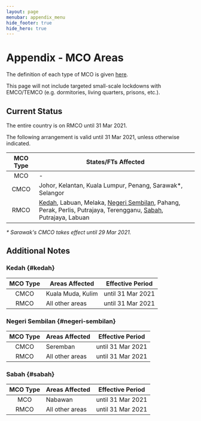 ```yaml
---
layout: page
menubar: appendix_menu
hide_footer: true
hide_hero: true
---
```



# Appendix - MCO Areas

The definition of each type of MCO is given [here](/appendix-acronyms).

This page will not include targeted small-scale lockdowns with EMCO/TEMCO (e.g. dormitories, living quarters, prisons, etc.).

## Current Status

The entire country is on RMCO until 31 Mar 2021.

<!-- 

| States |  |  |  |
|--------|--|--|--|
| Johor<sup>1</sup>    | [Negeri Sembilan]  | Perlis<sup>3</sup>   | Terengganu<sup>2</sup> |
| Kedah<sup>2</sup>    | Pahang<sup>2</sup> | Sabah<sup>1</sup>    | W.P. Kuala Lumpur<sup>1</sup> |
| Kelantan<sup>1</sup> | Penang<sup>1</sup> | [Sarawak]            | W.P. Labuan<sup>1</sup> |
| Melaka<sup>1</sup>   | Perak<sup>2</sup>  | Selangor<sup>1</sup> | W.P. Putrajaya<sup>1</sup> |


_<sup>1</sup> MCO until 4 Feb 2021_

_<sup>2</sup> CMCO until 21 Jan 2021, then MCO until 4 Feb 2021_

_<sup>3</sup> RMCO until 21 Jan 2021, then MCO until 4 Feb 2021_ 
-->

<!-- 
| States/F.T.s | MCOs and Effective Periods |
|--------|-|
|Johor| MCO: until 26 Jan 2021 |
|Kedah| CMCO: until 21 Jan 2021<br/>MCO: 22 Jan - 4 Feb 2021 |
|Kelantan| MCO: until 26 Jan 2021 |
|Melaka| MCO: until 26 Jan 2021 |
|[Negeri Sembilan]| CMCO: until 21 Jan 2021<br/>MCO: 22 Jan - 4 Feb 2021 |
|Pahang| CMCO: until 21 Jan 2021<br/>MCO: 22 Jan - 4 Feb 2021 |
|Penang| MCO: until 26 Jan 2021 |
|Perak| CMCO: until 21 Jan 2021<br/>MCO: 22 Jan - 4 Feb 2021 |
|Perlis| RMCO: until 21 Jan 2021<br/>MCO: 22 Jan - 4 Feb 2021 |
|Sabah| MCO: until 26 Jan 2021 |
|[Sarawak]| CMCO: until 31 Jan 2021 |
|Selangor| MCO: until 26 Jan 2021 |
|Terengganu| CMCO: until 21 Jan 2021<br/>MCO: 22 Jan - 4 Feb 2021 |
|W.P. Kuala Lumpur| MCO: until 26 Jan 2021 |
|W.P. Labuan| MCO: until 26 Jan 2021 |
|W.P. Putrajaya| MCO: until 26 Jan 2021 | -->

The following arrangement is valid until 31 Mar 2021, unless otherwise indicated.

| MCO Type | States/FTs Affected                                                     |
|:--------:|-------------------------------------------------------------------------|
| MCO      | - |
| CMCO     | Johor, Kelantan, Kuala Lumpur, Penang, Sarawak\*, Selangor |
| RMCO     | [Kedah], Labuan, Melaka, [Negeri Sembilan], Pahang, Perak, Perlis, Putrajaya, Terengganu, [Sabah], Putrajaya, Labuan | 


_* Sarawak's CMCO takes effect until 29 Mar 2021._


## Additional Notes

<!-- 

_-_
### Johor {#johor}

\-

-->

### Kedah {#kedah}

| MCO Type | Areas Affected | Effective Period |
|:--------:|----------------|:--------------:|
| CMCO | Kuala Muda, Kulim | until 31 Mar 2021 |
| RMCO | All other areas | until 31 Mar 2021 |

<!--

### Kelantan {#kelantan}

\-

### Kuala Lumpur {#kuala-lumpur}

\-

### Labuan {#labuan}

\-

### Melaka {#melaka}

\- 

-->

### Negeri Sembilan {#negeri-sembilan}

| MCO Type | Areas Affected | Effective Period |
|:--------:|----------------|:--------------:|
| CMCO | Seremban | until 31 Mar 2021 |
| RMCO | All other areas | until 31 Mar 2021 |

<!--

### Pahang {#pahang}

\-

### Penang {#penang}

\-

### Perak {#perak}

\-

### Perlis {#perlis}

\-

### Putrajaya {#putrajaya}

\-

-->

### Sabah {#sabah}

| MCO Type | Areas Affected | Effective Period |
|:--------:|----------------|:--------------:|
| MCO | Nabawan | until 31 Mar 2021 |
| RMCO | All other areas | until 31 Mar 2021 |

<!--
### Sarawak {#sarawak}

| MCO Type | Areas Affected | Effective Period |
|:--------:|----------------|:--------------:|
| MCO | Sibu | until 14 Feb 2021 |
| CMCO | All other areas | until 14 Feb 2021 |

### Selangor {#selangor}

\-

### Terengganu {#terengganu}

\-
 -->

[Johor]: #johor
[Kedah]: #kedah
[Kelantan]: #kelantan
[KL]: #kuala-lumpur
[Kuala Lumpur]: #kuala-lumpur
[Labuan]: #labuan
[Melaka]: #melaka
[Negeri Sembilan]: #negeri-sembilan
[Pahang]: #pahang
[Penang]: #penang
[Perak]: #perak
[Perlis]: #perlis
[Putrajaya]: #putrajaya
[Sabah]: #sabah
[Sarawak]: #sarawak
[Selangor]: #selangor
[Terengganu]: #terengganu
[W.P. Kuala Lumpur]: #kuala-lumpur
[W.P. Labuan]: #labuan
[W.P. Putrajaya]: #putrajaya
